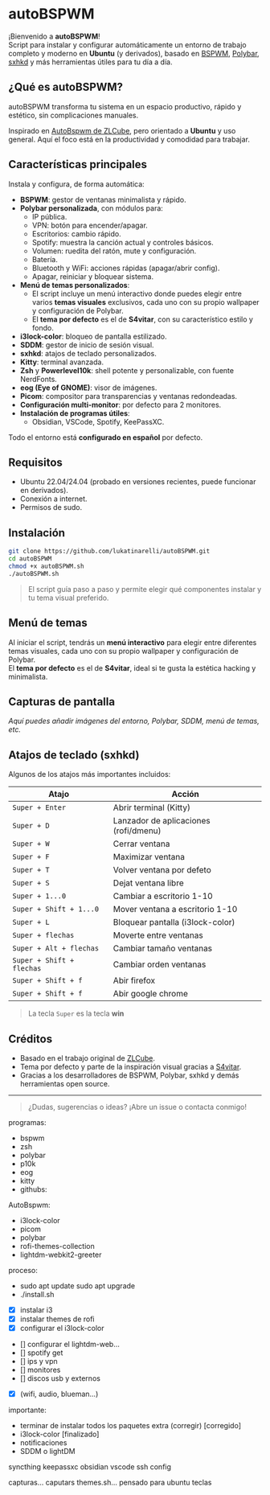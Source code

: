 # autoBSPWM

¡Bienvenido a **autoBSPWM**!  
Script para instalar y configurar automáticamente un entorno de trabajo completo y moderno en **Ubuntu** (y derivados), basado en [BSPWM](https://github.com/baskerville/bspwm), [Polybar](https://github.com/polybar/polybar), [sxhkd](https://github.com/baskerville/sxhkd) y más herramientas útiles para tu día a día.

## ¿Qué es autoBSPWM?

autoBSPWM transforma tu sistema en un espacio productivo, rápido y estético, sin complicaciones manuales.

Inspirado en [AutoBspwm de ZLCube](https://github.com/ZLCube/AutoBspwm), pero orientado a **Ubuntu** y uso general. Aquí el foco está en la productividad y comodidad para trabajar.

## Características principales

Instala y configura, de forma automática:

- **BSPWM**: gestor de ventanas minimalista y rápido.
- **Polybar personalizada**, con módulos para:
  - IP pública.
  - VPN: botón para encender/apagar.
  - Escritorios: cambio rápido.
  - Spotify: muestra la canción actual y controles básicos.
  - Volumen: ruedita del ratón, mute y configuración.
  - Batería.
  - Bluetooth y WiFi: acciones rápidas (apagar/abrir config).
  - Apagar, reiniciar y bloquear sistema.
- **Menú de temas personalizados**:
  - El script incluye un menú interactivo donde puedes elegir entre varios **temas visuales** exclusivos, cada uno con su propio wallpaper y configuración de Polybar.
  - El **tema por defecto** es el de **S4vitar**, con su característico estilo y fondo.
- **i3lock-color**: bloqueo de pantalla estilizado.
- **SDDM**: gestor de inicio de sesión visual.
- **sxhkd**: atajos de teclado personalizados.
- **Kitty**: terminal avanzada.
- **Zsh** y **Powerlevel10k**: shell potente y personalizable, con fuente NerdFonts.
- **eog (Eye of GNOME)**: visor de imágenes.
- **Picom**: compositor para transparencias y ventanas redondeadas.
- **Configuración multi-monitor**: por defecto para 2 monitores.
- **Instalación de programas útiles**:
  - Obsidian, VSCode, Spotify, KeePassXC.

Todo el entorno está **configurado en español** por defecto.

## Requisitos

- Ubuntu 22.04/24.04 (probado en versiones recientes, puede funcionar en derivados).
- Conexión a internet.
- Permisos de sudo.

## Instalación

```bash
git clone https://github.com/lukatinarelli/autoBSPWM.git
cd autoBSPWM
chmod +x autoBSPWM.sh
./autoBSPWM.sh
```

> El script guía paso a paso y permite elegir qué componentes instalar y tu tema visual preferido.

## Menú de temas

Al iniciar el script, tendrás un **menú interactivo** para elegir entre diferentes temas visuales, cada uno con su propio wallpaper y configuración de Polybar.  
El **tema por defecto** es el de **S4vitar**, ideal si te gusta la estética hacking y minimalista.

## Capturas de pantalla

*Aquí puedes añadir imágenes del entorno, Polybar, SDDM, menú de temas, etc.*

## Atajos de teclado (sxhkd)

Algunos de los atajos más importantes incluidos:

| Atajo                     | Acción                                 |
|---------------------------|----------------------------------------|
| `Super + Enter`           | Abrir terminal (Kitty)                 |
| `Super + D`               | Lanzador de aplicaciones (rofi/dmenu)  |
| `Super + W`               | Cerrar ventana                         |
| `Super + F`               | Maximizar ventana                      |
| `Super + T`               | Volver ventana por defeto              |
| `Super + S`               | Dejat ventana libre                    |
| `Super + 1...0`           | Cambiar a escritorio 1-10              |
| `Super + Shift + 1...0`   | Mover ventana a escritorio 1-10        |
| `Super + L`               | Bloquear pantalla (i3lock-color)       |
| `Super + flechas`         | Moverte entre ventanas                 |
| `Super + Alt + flechas`   | Cambiar tamaño ventanas                |
| `Super + Shift + flechas` | Cambiar orden ventanas                 |
| `Super + Shift + f`       | Abir firefox                           |
| `Super + Shift + f`       | Abir google chrome                     |

> La tecla `Super` es la tecla **win**

## Créditos

- Basado en el trabajo original de [ZLCube](https://github.com/ZLCube/AutoBspwm).
- Tema por defecto y parte de la inspiración visual gracias a [S4vitar](https://github.com/S4vitar).
- Gracias a los desarrolladores de BSPWM, Polybar, sxhkd y demás herramientas open source.

---

> ¿Dudas, sugerencias o ideas? ¡Abre un issue o contacta conmigo!











programas:
- bspwm
- zsh
- polybar
- p10k
- eog
- kitty
- githubs:

AutoBspwm:
- i3lock-color
- picom
- polybar
- rofi-themes-collection
- lightdm-webkit2-greeter

proceso: 
- sudo apt update sudo apt upgrade
- ./install.sh

- [x] instalar i3
- [x] instalar themes de rofi
- [x] configurar el i3lock-color
- [] configurar el lightdm-web...
- [] spotify get
- [] ips y vpn
- [] monitores
- [] discos usb y externos

- [x] (wifi, audio, blueman...)

importante: 
- terminar de instalar todos los paquetes extra (corregir) [corregido]
- i3lock-color [finalizado]
- notificaciones
- SDDM o lightDM



syncthing
keepassxc
obsidian
vscode
ssh config




capturas... caputars themes.sh...
pensado para ubuntu
teclas






